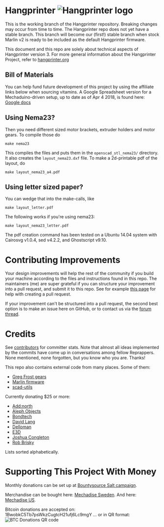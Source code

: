 Hangprinter ![Hangprinter logo](https://vitana.se/opr3d/tbear/bilder/logo_blue_50.png)
===========

This is the working branch of the Hangprinter repository.
Breaking changes may occur from time to time.
The Hangprinter repo does not yet have a stable branch.
This branch will become our (first!) stable branch when stock Marlin v2 is ready to be included as the default Hangprinter firmware.

This document and this repo are solely about technical aspects of Hangprinter version 3.
For more general information about the Hangprinter Project, refer to [hangprinter.org](https://hangprinter.org)

Bill of Materials
----------------
You can help fund future development of this project by using the affiliate links below when sourcing vitamins.
A Google Spreadsheet version for a Mechaduino-driven setup, up to date as of Apr 4 2018, is found here: [Google docs](https://docs.google.com/spreadsheets/d/1lOPZoF1P2OSdJcijZRVrwAEVFh3LLAnf6-s6k-hlbZU/edit?usp=sharing)

Using Nema23?
----------------
Then you need different sized motor brackets, extruder holders and motor gears.
To compile those do
```
make nema23
```
This compiles the files and puts them in the `openscad_stl_nema23/` directory.
It also creates the `layout_nema23.dxf` file.
To make a 2d-printable pdf of the layout, do
```
make layout_nema23_a4.pdf
```

Using letter sized paper?
-------------------------
You can wedge that into the make-calls, like
```
make layout_letter.pdf
```
The following works if you're using nema23:
```
make layout_nema23_letter.pdf
```

The pdf creation command has been tested on a Ubuntu 14.04 system
with Cairosvg v1.0.4, sed v4.2.2, and Ghostscript v9.10.

Contributing Improvements
====================
Your design improvements will help the rest of the community if you build your machine according to the files and instructions found in this repo.
The maintainers (me) are super grateful if you can structure your improvement into a pull request, and submit it to this repo.
See for example [this page](https://stackoverflow.com/questions/14680711/how-to-do-a-github-pull-request#14681796) for help with creating a pull request.

If your improvement can't be structured into a pull request, the second best option is to make an issue here on GitHub, or to contact us via the
[forum thread](http://forums.reprap.org/read.php?1,792937,796309).

Credits
============
See [contributors](https://github.com/tobbelobb/hangprinter/graphs/contributors) for committer stats.
Note that almost all ideas implemented by the commits have come up in conversations among fellow Reprappers.
None mentioned, none forgotten, but you know who you are.
Thanks!

This repo also contains external code from many places. Some of them:
* [Greg Frost gears](http://www.thingiverse.com/thing:3575)
* [Marlin firmware](https://github.com/MarlinFirmware/Marlin)
* [scad-utils](https://github.com/openscad/scad-utils)

Currently donating $25 or more:
* [Add:north](https://addnorth.com/)
* [Aleph Objects](https://www.alephobjects.com/)
* [Bondtech](http://www.bondtech.se/)
* [David Lang](https://www.bountysource.com/people/50149-david-lang)
* [Delloman](https://www.bountysource.com/people/56602-delloman)
* [E3D](https://e3d-online.com)
* [Joshua Congleton](https://www.bountysource.com/people/49918-joshua-congleton)
* [Rob Brisky](https://www.bountysource.com/people/49764-rob-brisky)

Lists sorted alphabetically.

Supporting This Project With Money
==================================
Monthly donations can be set up at [Bountysource Salt campaign](https://salt.bountysource.com/teams/hangprinter).

Merchandise can be bought here: [Mechadise Sweden](http://spreadshirt.se/shops/hangprinter-merchandise).
And here: [Mechadise US](http://spreadshirt.com/shops/hangprinter-merchandise).

Bitcoin donations are accepted on: 1BwobkC5Tb7psWkzCugtcH21ufj6Lc9mgY
... or in QR format:<br />![BTC Donations QR code](https://hangprinter.org/images/BTC_donations.png)


